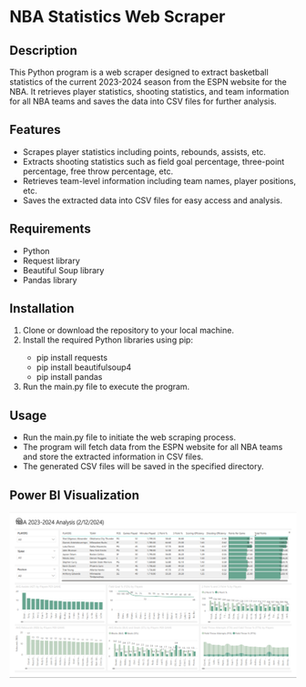 <h1>NBA Statistics Web Scraper</h1>

<h2>Description</h2>
This Python program is a web scraper designed to extract basketball statistics of the current 2023-2024 season 
from the ESPN website for the NBA. It retrieves player statistics, shooting statistics, and team information for 
all NBA teams and saves the data into CSV files for further analysis.

<h2>Features</h2>
<ul>
  <li>Scrapes player statistics including points, rebounds, assists, etc.</li>
  <li>Extracts shooting statistics such as field goal percentage, three-point percentage, free throw percentage, etc.</li>
  <li>Retrieves team-level information including team names, player positions, etc.</li>
  <li>Saves the extracted data into CSV files for easy access and analysis.</li>
</ul>

<h2>Requirements</h2>
<ul>
  <li>Python</li>
  <li>Request library</li>
  <li>Beautiful Soup library</li>
  <li>Pandas library</li>
</ul>

<h2>Installation</h2>
<ol>
  <li>Clone or download the repository to your local machine.</li>
  <li>Install the required Python libraries using pip:</li>
    <ul>
      <li>pip install requests</li>
      <li>pip install beautifulsoup4</li>
      <li>pip install pandas</li>
    </ul>
  <li>Run the main.py file to execute the program.</li>
</ol>

<h2>Usage</h2>
<ul>
  <li>Run the main.py file to initiate the web scraping process.</li>
  <li>The program will fetch data from the ESPN website for all NBA teams and store the extracted information in CSV files.</li>
  <li>The generated CSV files will be saved in the specified directory.</li>
</ul>

<h2>Power BI Visualization</h2>

![Power BI Visualization](https://github.com/Cuxiel/NBA-Webscrape-2023-2024/blob/main/NBA%20Analysis%202023_2024/thumbnail.png)
